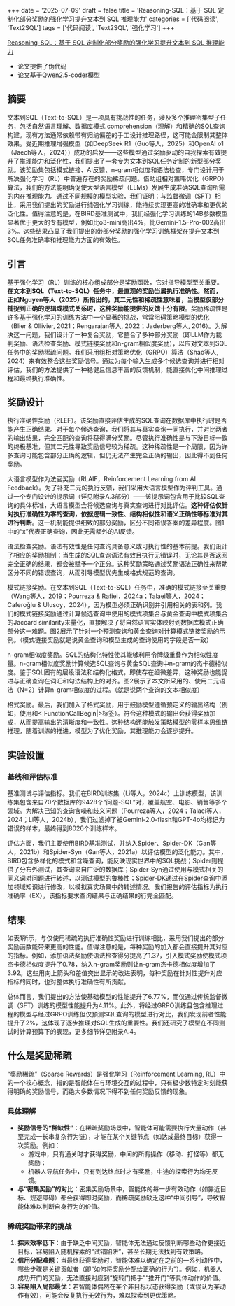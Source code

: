 +++ 
date = '2025-07-09' 
draft = false 
title = 'Reasoning-SQL：基于 SQL 定制化部分奖励的强化学习提升文本到 SQL 推理能力' 
categories = ['代码阅读', 'Text2SQL'] 
tags = ['代码阅读', 'Text2SQL', '强化学习'] 
+++


[Reasoning-SQL：基于 SQL 定制化部分奖励的强化学习提升文本到 SQL 推理能力](https://www.arxiv.org/abs/2503.23157)

- 论文提供了伪代码
- 论文基于Qwen2.5-coder模型


## 摘要

文本到SQL（Text-to-SQL）是一项具有挑战性的任务，涉及多个推理密集型子任务，包括自然语言理解、数据库模式 comprehension（理解）和精确的SQL查询构建。现有方法通常依赖带有归纳偏差的手工设计推理路径，这可能会限制其整体效果。受近期推理增强模型（如DeepSeek R1（Guo等人，2025）和OpenAI o1（Jaech等人，2024））成功的启发——这些模型通过奖励驱动的自我探索有效提升了推理能力和泛化性，我们提出了一套专为文本到SQL任务定制的新型部分奖励。该奖励集包括模式链接、AI反馈、n-gram相似度和语法检查，专门设计用于解决强化学习（RL）中普遍存在的奖励稀疏问题。借助组相对策略优化（GRPO）算法，我们的方法能明确促使大型语言模型（LLMs）发展生成准确SQL查询所需的内在推理能力。通过不同规模的模型实验，我们证明：与监督微调（SFT）相比，采用我们提出的奖励进行纯强化学习训练，能持续实现更高的准确率和更优的泛化性。值得注意的是，在BIRD基准测试中，我们经强化学习训练的14B参数模型显著优于更大的专有模型，例如比o3-mini高出4%，比Gemini-1.5-Pro-002高出3%。这些结果凸显了我们提出的带部分奖励的强化学习训练框架在提升文本到SQL任务准确率和推理能力方面的有效性。


## 引言

基于强化学习（RL）训练的核心组成部分是奖励函数，它对指导模型至关重要。**在文本到SQL（Text-to-SQL）任务中，最直观的奖励当属执行准确性。然而，正如Nguyen等人（2025）所指出的，其二元性和稀疏性意味着，当模型仅部分捕捉到正确的逻辑或模式关系时，这种奖励能提供的反馈十分有限**。奖励稀疏性是许多基于强化学习的训练方法中一个显著的挑战，常常阻碍策略模型的优化（Blier & Ollivier, 2021；Rengarajan等人, 2022；Jaderberg等人, 2016）。为解决这一问题，我们设计了一种复合奖励，它整合了多种部分奖励（即LLM作为裁判奖励、语法检查奖励、模式链接奖励和n-gram相似度奖励），以应对文本到SQL任务中的奖励稀疏问题。我们采用组相对策略优化（GRPO）算法（Shao等人, 2024）来有效整合这些奖励信号。通过为每个输入生成多个候选查询并进行相对评估，我们的方法提供了一种稳健且信息丰富的反馈机制，能直接优化中间推理过程和最终执行准确性。


## 奖励设计

执行准确性奖励（RLEF）。该奖励直接评估生成的SQL查询在数据库中执行时是否能产生正确结果。对于每个候选查询，我们将其与真实查询一同执行，并对比两者的输出结果，完全匹配的查询将获得满分奖励。尽管执行准确性是与下游目标一致的终极基准，但其二元性导致奖励信号较为稀疏。这种稀疏性是一个局限，因为许多查询可能包含部分正确的逻辑，但仍无法产生完全正确的输出，因此得不到任何奖励。


大语言模型作为法官奖励（RLAIF，Reinforcement Learning from AI Feedback）。为了补充二元的执行反馈，我们采用大语言模型作为评判工具。通过一个专门设计的提示词（详见附录A.3部分）——该提示词包含用于比较SQL查询的具体标准，大语言模型会将候选查询与真实查询进行对比评估。**这种评估仅针对执行准确性为零的查询，依据逻辑一致性、结构相似性和语义正确性等标准对其进行判断**。这一机制能提供细致的部分奖励，区分不同错误答案的差异程度。图1中的“x”代表正确查询，因此无需额外的AI反馈。

语法检查奖励。语法有效性是任何查询具备意义或可执行性的基本前提。我们设计了相应的奖励机制：当生成的SQL查询语法有效且执行无错误时，无论其是否返回完全正确的结果，都会被赋予一个正分。这种奖励策略通过奖励语法正确性来帮助区分不同的错误查询，从而引导模型优先生成格式规范的查询。

模式链接奖励。在文本到SQL（Text-to-SQL）任务中，准确的模式链接至关重要（Wang等人，2019；Pourreza & Rafiei，2024a；Talaei等人，2024；Caferoğlu & Ulusoy，2024），因为模型必须正确识别并引用相关的表和列。我们的模式链接奖励通过计算候选查询中使用的模式项集合与黄金查询中模式项集合的Jaccard similarity来量化，直接解决了将自然语言实体映射到数据库模式正确部分这一难题。图2展示了针对一个预测查询和黄金查询对计算模式链接奖励的示例。（模式链接奖励就是说黄金查询和模型生成的查询使用的字段是否一致）

n-gram相似度奖励。SQL的结构化特性使其能够利用令牌级重叠作为相似性度量。n-gram相似度奖励计算候选SQL查询与黄金SQL查询中n-gram的杰卡德相似度。鉴于SQL固有的层级语法和结构化格式，即使存在细微差异，这种奖励也能促进与正确查询在词汇和句法结构上的对齐。图2展示了本文所采用的、使用二元语法（N=2）计算n-gram相似度的过程。（就是说两个查询的文本相似度）


格式奖励。最后，我们加入了格式奖励，用于鼓励模型遵循预定义的输出结构（例如，使用<reasoning>和<|FunctionCallBegin|>标签）。符合这种模式的输出会获得奖励加成，从而提高输出的清晰度和一致性。这种结构还能触发策略模型的零样本思维链推理，随着训练的推进，模型为了优化奖励，其推理能力会逐步提升。


## 实验设置

### 基线和评估标准

基准测试与评估指标。我们在BIRD训练集（Li等人，2024c）上训练模型，该训练集包含来自70个数据库的9428个“问题-SQL”对，覆盖航空、电影、销售等多个领域。为解决已知的查询含噪和歧义问题（Pourreza等人，2024；Talaei等人，2024；Li等人，2024b），我们过滤掉了被Gemini-2.0-flash和GPT-4o均标记为错误的样本，最终得到8026个训练样本。

评估方面，我们主要使用BIRD基准测试，并纳入Spider、Spider-DK（Gan等人，2021b）和Spider-Syn（Gan等人，2021a）以评估模型的泛化能力。其中，BIRD包含多样化的模式和含噪查询，能反映现实世界中的SQL挑战；Spider则提供了分布外测试，其查询来自广泛的数据库；Spider-Syn通过使用与模式相关的同义词对问题进行转述，以测试模型的鲁棒性；Spider-DK通过在Spider查询中添加领域知识进行修改，以模拟真实场景中的转述情况。我们报告的评估指标为执行准确率（EX），该指标要求查询结果与正确结果的行完全匹配。


## 结果
如表1所示，与仅使用稀疏的执行准确性奖励进行训练相比，采用我们提出的部分奖励函数能带来更高的性能。值得注意的是，每种奖励的加入都会直接提升其对应的指标。例如，添加语法奖励使语法检查得分提高了1.37，引入模式奖励使模式项杰卡德相似度提升了0.78，纳入n-gram奖励则让n-gram杰卡德相似度增加了3.92。这些用向上箭头和差值突出显示的改进表明，每种奖励在针对性提升对应指标的同时，也对整体执行准确性有所贡献。

总体而言，我们提出的方法使基础模型的性能提升了6.77%，而仅通过传统监督微调（SFT）训练的模型性能提升为4.11%。此外，将经过GRPO训练且包含推理过程的模型与经过GRPO训练但仅预测SQL查询的模型进行对比，我们发现前者性能提升了2%，这体现了逐步推理对SQL生成的重要性。我们还研究了模型在不同测试时计算预算下的表现，更多细节详见附录A.4。


## 什么是奖励稀疏

“奖励稀疏”（Sparse Rewards）是强化学习（Reinforcement Learning, RL）中的一个核心概念，指的是智能体在与环境交互的过程中，只有极少数特定时刻能获得明确的奖励信号，而绝大多数情况下得不到任何奖励反馈的现象。


### 具体理解
- **奖励信号的“稀缺性”**：在稀疏奖励场景中，智能体可能需要执行大量动作（甚至完成一长串复杂行为链），才能在某个关键节点（如达成最终目标）获得一次奖励。例如：
  - 游戏中，只有通关时才获得奖励，中间的所有操作（移动、打怪等）都无奖励；
  - 机器人导航任务中，只有到达终点时才有奖励，中途的探索行为均无反馈。
- **与“密集奖励”的对比**：密集奖励场景中，智能体的每一步有效动作（如靠近目标、规避障碍）都会获得即时奖励，而稀疏奖励缺乏这种“中间引导”，导致智能体难以判断自身行为的价值。


### 稀疏奖励带来的挑战
1. **探索效率低下**：由于缺乏中间奖励，智能体无法通过反馈判断哪些动作更接近目标，容易陷入随机探索的“试错陷阱”，甚至长期无法找到有效策略。
2. **信用分配难题**：当最终获得奖励时，智能体难以确定在之前的一系列动作中，哪些步骤是关键贡献者（即“如何将奖励分配给正确的行为”）。例如，机器人成功开门的奖励，无法直接对应到“旋转门把手”“推开门”等具体动作的价值。
3. **容易陷入局部最优**：若智能体偶然在某个非目标状态获得奖励（或误认为某动作有效），可能会反复执行无效行为，难以探索到更优策略。
